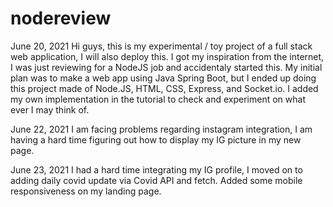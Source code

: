 # nodereview

June 20, 2021
Hi guys, this is my experimental / toy project of a full stack web application, I will also deploy this. 
I got my inspiration from the internet, I was just reviewing for a NodeJS job and accidentaly started this. 
My initial plan was to make a web app using Java Spring Boot, but I ended up doing this project made of Node.JS, HTML, CSS, Express, and Socket.io.
I added my own implementation in the tutorial to check and experiment on what ever I may think of.

June 22, 2021
I am facing problems regarding instagram integration, I am having a hard time figuring out how to display my IG picture in my new page.

June 23, 2021
I had a hard time integrating my IG profile, I moved on to adding daily covid update via Covid API and fetch. Added some mobile responsiveness on my landing page.
